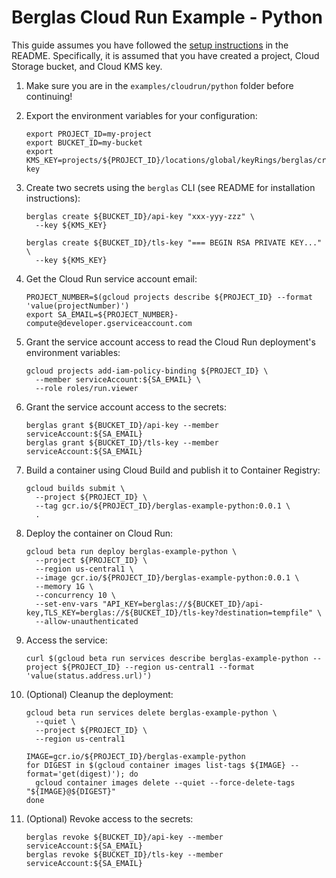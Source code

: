 # Berglas Cloud Run Example - Python

This guide assumes you have followed the [setup instructions][setup] in the
README. Specifically, it is assumed that you have created a project, Cloud
Storage bucket, and Cloud KMS key.

[setup]: https://github.com/GoogleCloudPlatform/berglas#setup

1. Make sure you are in the `examples/cloudrun/python` folder before continuing!

1. Export the environment variables for your configuration:

    ```text
    export PROJECT_ID=my-project
    export BUCKET_ID=my-bucket
    export KMS_KEY=projects/${PROJECT_ID}/locations/global/keyRings/berglas/cryptoKeys/berglas-key
    ```

1. Create two secrets using the `berglas` CLI (see README for installation
instructions):

    ```text
    berglas create ${BUCKET_ID}/api-key "xxx-yyy-zzz" \
      --key ${KMS_KEY}
    ```

    ```text
    berglas create ${BUCKET_ID}/tls-key "=== BEGIN RSA PRIVATE KEY..." \
      --key ${KMS_KEY}
    ```

1. Get the Cloud Run service account email:

    ```text
    PROJECT_NUMBER=$(gcloud projects describe ${PROJECT_ID} --format 'value(projectNumber)')
    export SA_EMAIL=${PROJECT_NUMBER}-compute@developer.gserviceaccount.com
    ```

1. Grant the service account access to read the Cloud Run deployment's
environment variables:

    ```text
    gcloud projects add-iam-policy-binding ${PROJECT_ID} \
      --member serviceAccount:${SA_EMAIL} \
      --role roles/run.viewer
    ```

1. Grant the service account access to the secrets:

    ```text
    berglas grant ${BUCKET_ID}/api-key --member serviceAccount:${SA_EMAIL}
    berglas grant ${BUCKET_ID}/tls-key --member serviceAccount:${SA_EMAIL}
    ```

1. Build a container using Cloud Build and publish it to Container Registry:

    ```text
    gcloud builds submit \
      --project ${PROJECT_ID} \
      --tag gcr.io/${PROJECT_ID}/berglas-example-python:0.0.1 \
      .
    ```

1. Deploy the container on Cloud Run:

    ```text
    gcloud beta run deploy berglas-example-python \
      --project ${PROJECT_ID} \
      --region us-central1 \
      --image gcr.io/${PROJECT_ID}/berglas-example-python:0.0.1 \
      --memory 1G \
      --concurrency 10 \
      --set-env-vars "API_KEY=berglas://${BUCKET_ID}/api-key,TLS_KEY=berglas://${BUCKET_ID}/tls-key?destination=tempfile" \
      --allow-unauthenticated
    ```

1. Access the service:

    ```text
    curl $(gcloud beta run services describe berglas-example-python --project ${PROJECT_ID} --region us-central1 --format 'value(status.address.url)')
    ```

1. (Optional) Cleanup the deployment:

    ```text
    gcloud beta run services delete berglas-example-python \
      --quiet \
      --project ${PROJECT_ID} \
      --region us-central1
    ```

    ```text
    IMAGE=gcr.io/${PROJECT_ID}/berglas-example-python
    for DIGEST in $(gcloud container images list-tags ${IMAGE} --format='get(digest)'); do
      gcloud container images delete --quiet --force-delete-tags "${IMAGE}@${DIGEST}"
    done
    ```

1. (Optional) Revoke access to the secrets:

    ```text
    berglas revoke ${BUCKET_ID}/api-key --member serviceAccount:${SA_EMAIL}
    berglas revoke ${BUCKET_ID}/tls-key --member serviceAccount:${SA_EMAIL}
    ```
